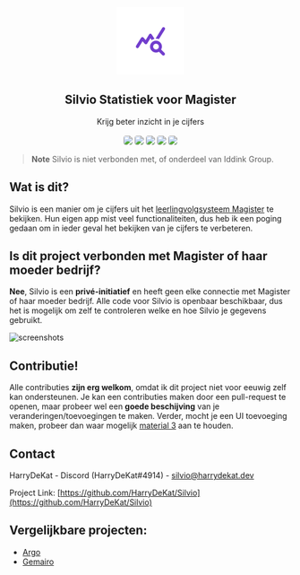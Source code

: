 <div align="center">
  <a href="https://github.com/HarryDeKat/Silvio">
    <img src="/android/app/src/main/res/mipmap-xxxhdpi/ic_launcher_foreground.png" alt="Logo" width="120" height="120">
  </a>

  <h2 align="center">Silvio Statistiek voor Magister</h3>

  <p align="center">
    Krijg beter inzicht in je cijfers
    <br><br>
    <a href="https://flutter.dev/"><img style="border-radius: 4px;" src="https://img.shields.io/badge/Flutter-02569B?style=for-the-badge&amp;logo=flutter&amp;logoColor=white"></a>
    <a href="https://apps.apple.com/us/app/silvio-voor-magister/id6449495003"><img style="border-radius: 4px;"src="https://img.shields.io/badge/App_Store-0D96F6?style=for-the-badge&amp;logo=app-store&amp;logoColor=white"></a>
    <a href="https://play.google.com/store/apps/details?id=dev.harrydekat.silvio"><img style="border-radius: 4px;" src="https://img.shields.io/badge/Google_Play-414141?style=for-the-badge&amp;logo=google-play&amp;logoColor=white"></a>
    <a href="https://github.com/HarryDeKat/Silvio/issues/new/choose"><img style="border-radius: 4px;" src="https://img.shields.io/badge/Maak%20een%20suggestie-713DCD.svg?style=for-the-badge&amp;logo=github&amp;logoColor=white"></a>
       <a href="https://github.com/HarryDeKat/Silvio/actions/workflows/build-release.yml"><img style="border-radius: 4px;" src="https://img.shields.io/github/actions/workflow/status/HarryDeKat/Silvio/build-release.yml?branch=stable&logoColor=white&label=Build&logo=githubActions&style=for-the-badge"></a>
  </p>
</div>

> **Note**
> Silvio is niet verbonden met, of onderdeel van Iddink Group.

## Wat is dit?

Silvio is een manier om je cijfers uit het [leerlingvolgsysteem Magister](https://magister.nl) te bekijken. Hun eigen app mist veel functionaliteiten, dus heb ik een poging gedaan om in ieder geval het bekijken van je cijfers te verbeteren. 

## Is dit project verbonden met Magister of haar moeder bedrijf?

**Nee**, Silvio is een **privé-initiatief** en heeft geen elke connectie met Magister of haar moeder bedrijf. Alle code voor Silvio is openbaar beschikbaar, dus het is mogelijk om zelf te controleren welke en hoe Silvio je gegevens gebruikt. 

![screenshots](https://github.com/HarryDeKat/Silvio/assets/96647011/b8a7b276-47f6-4a9d-a9ae-3b0d7920244f)

## Contributie!

Alle contributies **zijn erg welkom**, omdat ik dit project niet voor eeuwig zelf kan ondersteunen. Je kan een contributies maken door een pull-request te openen, maar probeer wel een **goede beschijving** van je veranderingen/toevoegingen te maken. Verder, mocht je een UI toevoeging maken, probeer dan waar mogelijk [material 3](https://m3.material.io/) aan te houden.

## Contact

HarryDeKat - Discord (HarryDeKat#4914) - [silvio@harrydekat.dev](mailto:silvio@harrydekat.dev)

Project Link: [https://github.com/HarryDeKat/Silvio](https://github.com/HarryDeKat/Silvio)

## Vergelijkbare projecten:
* [Argo](https://argo-magister.nl)
* [Gemairo](https://gemairo.nl)
